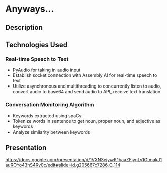 # Anyways...

## Description

## Technologies Used

### Real-time Speech to Text
- PyAudio for taking in audio input
- Establish socket connection with Assembly AI for real-time speech to text
- Utilize asynchronous and multithreading to concurrently listen to audio, convert audio to base64 and send audio to API, receive text translation

### Conversation Monitoring Algorithm
- Keywords extracted using spaCy
- Tokenize words in sentence to get noun, proper noun, and adjective as keywords
- Analyze similarity between keywords


## Presentation
https://docs.google.com/presentation/d/1VXN3ejywK1baaZFiynLv1GtmakJ1auROYo43hS4Rv0c/edit#slide=id.g205667c7286_0_114
